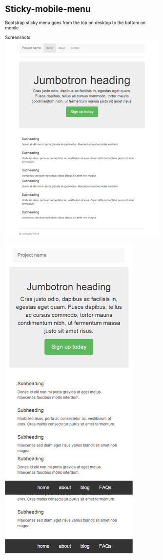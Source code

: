 # Sticky-mobile-menu
Bootstrap sticky menu goes from the top on desktop to the bottom on mobile

Screenshots
![Screenshot](/Screenshots/desktop.png?raw=true "Desktop")

![Screenshot](/Screenshots/mobile.png?raw=true "mobile")
